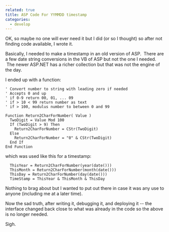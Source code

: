 ```yaml
---
related: true
title: ASP Code For YYMMDD timestamp
categories:
  - develop
---
```

OK, so maybe no one will ever need it but I did (or so I thought) so after not
finding code available, I wrote it.

Basically, I needed to make a timestamp in an old version of ASP.  There are a
few date string conversions in the VB of ASP but not the one I needed.  The
newer ASP.NET has a richer collection but that was not the engine of the day.

I ended up with a function:

    ' Convert number to string with leading zero if needed
    ' Accepts 0 and up
    ' if 0-9 return 00, 01, ... 09
    ' if > 10 < 99 return number as text
    ' if > 100, modulus number to between 0 and 99

    Function Return2CharForNumber( Value )
      TwoDigit = Value Mod 100
      If (TwoDigit > 9) Then
        Return2CharForNumber = CStr(TwoDigit)
      Else
        Return2CharForNumber = "0" & CStr(TwoDigit)
      End If
    End Function


which was used like this for a timestamp:

      ThisYear = Return2CharForNumber(year(date()))
      ThisMonth = Return2CharForNumber(month(date()))
      ThisDay = Return2CharForNumber(day(date()))
      TimeStamp = ThisYear & ThisMonth & ThisDay


Nothing to brag about but I wanted to put out there in case it was any use to
anyone (including me at a later time).

Now the sad truth, after writing it, debugging it, and deploying it -- the
interface changed back close to what was already in the code so the above is
no longer needed.

Sigh.

